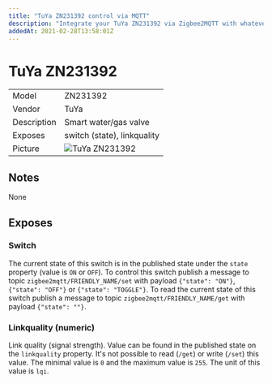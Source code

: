 ```yaml
---
title: "TuYa ZN231392 control via MQTT"
description: "Integrate your TuYa ZN231392 via Zigbee2MQTT with whatever smart home infrastructure you are using without the vendors bridge or gateway."
addedAt: 2021-02-28T13:58:01Z
---
```


<!-- !!!! -->
<!-- ATTENTION: This file is auto-generated through docgen! -->
<!-- You can only edit the "## Notes"-Section. -->
<!-- !!!! -->

# TuYa ZN231392

|     |     |
|-----|-----|
| Model | ZN231392  |
| Vendor  | TuYa  |
| Description | Smart water/gas valve |
| Exposes | switch (state), linkquality |
| Picture | ![TuYa ZN231392](https://psi-4ward.github.io/zigbee2mqtt.io/images/devices/ZN231392.jpg) |


## Notes

None



## Exposes

### Switch 
The current state of this switch is in the published state under the `state` property (value is `ON` or `OFF`).
To control this switch publish a message to topic `zigbee2mqtt/FRIENDLY_NAME/set` with payload `{"state": "ON"}`, `{"state": "OFF"}` or `{"state": "TOGGLE"}`.
To read the current state of this switch publish a message to topic `zigbee2mqtt/FRIENDLY_NAME/get` with payload `{"state": ""}`.

### Linkquality (numeric)
Link quality (signal strength).
Value can be found in the published state on the `linkquality` property.
It's not possible to read (`/get`) or write (`/set`) this value.
The minimal value is `0` and the maximum value is `255`.
The unit of this value is `lqi`.

